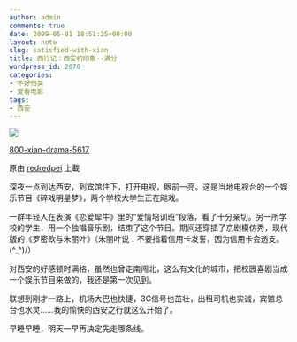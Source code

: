 ```yaml
---
author: admin
comments: true
date: 2009-05-01 18:51:25+00:00
layout: note
slug: satisfied-with-xian
title: 西行记：西安初印象--满分
wordpress_id: 2070
categories:
- 不好归类
- 爱看电影
tags:
- 西安
---
```



[![](http://farm4.static.flickr.com/3325/3491357245_ec8beec8e6_m.jpg)](http://www.flickr.com/photos/lookoo/3491357245/)
  


[800-xian-drama-5617](http://www.flickr.com/photos/lookoo/3491357245/)
  

原由 [redredpei](http://www.flickr.com/people/lookoo/) 上載




深夜一点到达西安，到宾馆住下，打开电视，眼前一亮。这是当地电视台的一个娱乐节目《碎戏明星梦》，两个学校大学生正在飚戏。  

  

一群年轻人在表演《恋爱犀牛》里的“爱情培训班”段落，看了十分亲切。另一所学校的学生，用一个独唱音乐剧，结束了这个节目。期间还穿插了京剧模仿秀，现代版的《罗密欧与朱丽叶》（朱丽叶说：不要指着信用卡发誓，因为信用卡会透支。\(^_^)/）  

  

对西安的好感顿时满格，虽然也曾走南闯北，这么有文化的城市，把校园喜剧当成一个娱乐节目来做的，我还是第一次见到。  

  

联想到刚才一路上，机场大巴也快捷，3G信号也茁壮，出租司机也实诚，宾馆总台也水灵……我的愉快的西安之行就这么开始了。  

  

早睡早睡，明天一早再决定先走哪条线。
  

